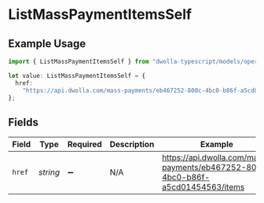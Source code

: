 # ListMassPaymentItemsSelf

## Example Usage

```typescript
import { ListMassPaymentItemsSelf } from "dwolla-typescript/models/operations";

let value: ListMassPaymentItemsSelf = {
  href:
    "https://api.dwolla.com/mass-payments/eb467252-808c-4bc0-b86f-a5cd01454563/items",
};
```

## Fields

| Field                                                                           | Type                                                                            | Required                                                                        | Description                                                                     | Example                                                                         |
| ------------------------------------------------------------------------------- | ------------------------------------------------------------------------------- | ------------------------------------------------------------------------------- | ------------------------------------------------------------------------------- | ------------------------------------------------------------------------------- |
| `href`                                                                          | *string*                                                                        | :heavy_minus_sign:                                                              | N/A                                                                             | https://api.dwolla.com/mass-payments/eb467252-808c-4bc0-b86f-a5cd01454563/items |